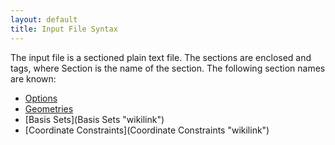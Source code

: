 ```yaml
---
layout: default
title: Input File Syntax
---
```


The input file is a sectioned plain text file. The sections are enclosed <BeginSection> and <EndSection> tags, where Section is the name of the section. The following section names are known:

-   [Options](Options "wikilink")
-   [Geometries](Geometries "wikilink")
-   [Basis Sets](Basis Sets "wikilink")
-   [Coordinate Constraints](Coordinate Constraints "wikilink")

